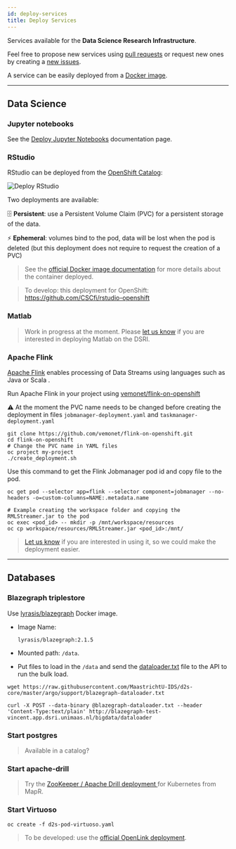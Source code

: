 ```yaml
---
id: deploy-services
title: Deploy Services
---
```


Services available for the **Data Science Research Infrastructure**.

Feel free to propose new services using [pull requests](https://github.com/MaastrichtU-IDS/dsri-documentation/pulls) or request new ones by creating a [new issues](https://github.com/MaastrichtU-IDS/dsri-documentation/issues).

A service can be easily deployed from a [Docker image](/dsri-documentation/docs/guide-dockerfile-to-openshift).

---

## Data Science

### Jupyter notebooks

See the [Deploy Jupyter Notebooks](/dsri-documentation/docs/openshift-deploy-jupyter) documentation page.

### RStudio

RStudio can be deployed from the [OpenShift Catalog](https://app.dsri.unimaas.nl:8443/console/catalog):

<img src="/dsri-documentation/img/screenshot-deploy-rstudio.png" alt="Deploy RStudio" style="max-width: 100%; max-height: 100%;" />

Two deployments are available:

🗄️ **Persistent**: use a Persistent Volume Claim (PVC) for a persistent storage of the data.

⚡ **Ephemeral**: volumes bind to the pod, data will be lost when the pod is deleted (but this deployment does not require to request the creation of a PVC)

> See the [official Docker image documentation](https://github.com/rocker-org/rocker/wiki/Using-the-RStudio-image) for more details about the container deployed.

> To develop: this deployment for OpenShift: https://github.com/CSCfi/rstudio-openshift

### Matlab

> Work in progress at the moment. Please [let us know](mailto:dsri-support-l@maastrichtuniversity.nl) if you are interested in deploying Matlab on the DSRI.

### Apache Flink

[Apache Flink](https://flink.apache.org/) enables processing of Data Streams using languages such as Java or Scala .

Run Apache Flink in your project using [vemonet/flink-on-openshift](https://github.com/vemonet/flink-on-openshift)

⚠️ At the moment the PVC name needs to be changed before creating the deployment in files `jobmanager-deployment.yaml` and `taskmanager-deployment.yaml`

```shell
git clone https://github.com/vemonet/flink-on-openshift.git
cd flink-on-openshift
# Change the PVC name in YAML files
oc project my-project
./create_deployment.sh
```

Use this command to get the Flink Jobmanager pod id and copy file to the pod.

```shell
oc get pod --selector app=flink --selector component=jobmanager --no-headers -o=custom-columns=NAME:.metadata.name

# Example creating the workspace folder and copying the RMLStreamer.jar to the pod
oc exec <pod_id> -- mkdir -p /mnt/workspace/resources
oc cp workspace/resources/RMLStreamer.jar <pod_id>:/mnt/
```

> [Let us know](https://gitter.im/um-dsri/community) if you are interested in using it, so we could make the deployment easier.

---

## Databases

### Blazegraph triplestore

Use [lyrasis/blazegraph](lyrasis/blazegraph) Docker image.

* Image Name:

  ```
  lyrasis/blazegraph:2.1.5
  ```

* Mounted path: `/data`.
* Put files to load in the `/data` and send the [dataloader.txt](https://github.com/MaastrichtU-IDS/d2s-core/blob/master/argo/support/blazegraph-dataloader.txt) file to the API to run the bulk load.

```shell
wget https://raw.githubusercontent.com/MaastrichtU-IDS/d2s-core/master/argo/support/blazegraph-dataloader.txt

curl -X POST --data-binary @blazegraph-dataloader.txt --header 'Content-Type:text/plain' http://blazegraph-test-vincent.app.dsri.unimaas.nl/bigdata/dataloader
```

### Start postgres

> Available in a catalog?

### Start apache-drill

> Try the [ZooKeeper / Apache Drill deployment ](https://github.com/Agirish/drill-containers/tree/master/kubernetes) for Kubernetes from MapR.

### Start Virtuoso

```shell
oc create -f d2s-pod-virtuoso.yaml
```

> To be developed: use the [official OpenLink deployment](https://github.com/MaastrichtU-IDS/d2s-core/blob/master/argo/pods/d2s-pod-virtuoso7.yaml).
